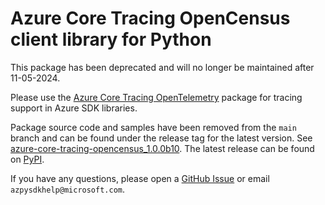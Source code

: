 # Azure Core Tracing OpenCensus client library for Python

This package has been deprecated and will no longer be maintained after 11-05-2024.

Please use the [Azure Core Tracing OpenTelemetry](https://pypi.org/project/azure-core-tracing-opentelemetry/) package for tracing support in Azure SDK libraries.

Package source code and samples have been removed from the `main` branch and can be found under the release tag for the latest version. See [azure-core-tracing-opencensus_1.0.0b10](https://github.com/Azure/azure-sdk-for-python/tree/azure-core-tracing-opencensus_1.0.0b10/sdk/core/azure-core-tracing-opencensus). The latest release can be found on [PyPI](https://pypi.org/project/azure-core-tracing-opencensus/).

If you have any questions, please open a [GitHub Issue](https://github.com/Azure/azure-sdk-for-python/issues) or email `azpysdkhelp@microsoft.com`.